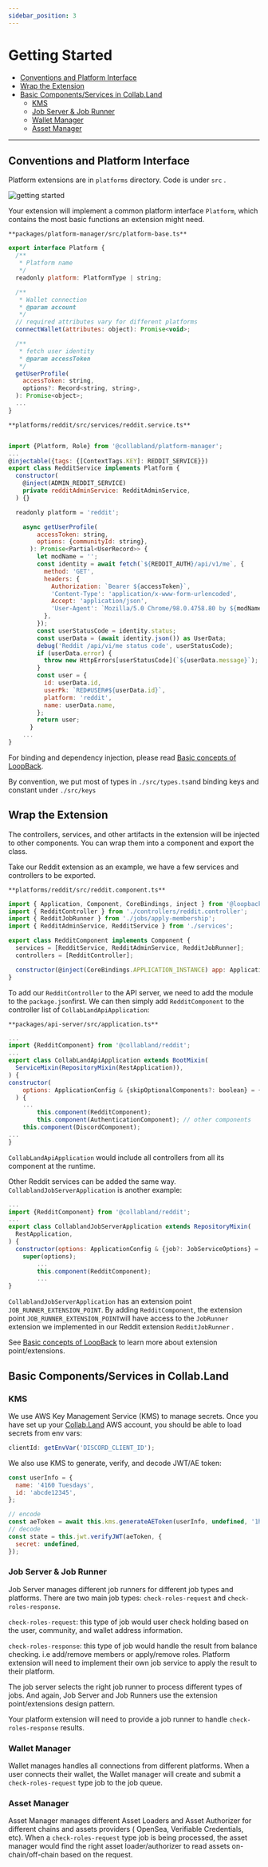 ```yaml
---
sidebar_position: 3
---
```


# Getting Started

- [Conventions and Platform Interface](#conventions-and-platform-interface)
- [Wrap the Extension](#wrap-the-extension)
- [Basic Components/Services in Collab.Land](#basic-componentsservices-in-collabland)
  - [KMS](#kms)
  - [Job Server & Job Runner](#job-server--job-runner)
  - [Wallet Manager](#wallet-manager)
  - [Asset Manager](#asset-manager)

---

## Conventions and Platform Interface

Platform extensions are in `platforms` directory. Code is under `src` .

![getting started](./images/getting-started-code.png)

Your extension will implement a common platform interface `Platform`, which contains the most basic functions an extension might need.

`**packages/platform-manager/src/platform-base.ts**`

```jsx
export interface Platform {
  /**
   * Platform name
   */
  readonly platform: PlatformType | string;

  /**
   * Wallet connection
   * @param account
   */
  // required attributes vary for different platforms
  connectWallet(attributes: object): Promise<void>;

  /**
   * fetch user identity
   * @param accessToken
   */
  getUserProfile(
    accessToken: string,
    options?: Record<string, string>,
  ): Promise<object>;
  ...
}
```

`**platforms/reddit/src/services/reddit.service.ts**`

```jsx

import {Platform, Role} from '@collabland/platform-manager';
...
@injectable({tags: {[ContextTags.KEY]: REDDIT_SERVICE}})
export class RedditService implements Platform {
  constructor(
    @inject(ADMIN_REDDIT_SERVICE)
    private redditAdminService: RedditAdminService,
  ) {}

  readonly platform = 'reddit';

	async getUserProfile(
	    accessToken: string,
	    options: {communityId: string},
	  ): Promise<Partial<UserRecord>> {
	    let modName = '';
	    const identity = await fetch(`${REDDIT_AUTH}/api/v1/me`, {
	      method: 'GET',
	      headers: {
	        Authorization: `Bearer ${accessToken}`,
	        'Content-Type': 'application/x-www-form-urlencoded',
	        Accept: 'application/json',
	        'User-Agent': `Mozilla/5.0 Chrome/98.0.4758.80 by ${modName}`,
	      },
	    });
	    const userStatusCode = identity.status;
	    const userData = (await identity.json()) as UserData;
	    debug('Reddit /api/vi/me status code', userStatusCode);
	    if (userData.error) {
	      throw new HttpErrors[userStatusCode](`${userData.message}`);
	    }
	    const user = {
	      id: userData.id,
	      userPk: `RED#USER#${userData.id}`,
	      platform: 'reddit',
	      name: userData.name,
	    };
	    return user;
	  }
	...
}
```

For binding and dependency injection, please read [Basic concepts of LoopBack](./2-basic-concepts-of-loopback.md).

By convention, we put most of types in `./src/types.ts`and binding keys and constant under `./src/keys`

## Wrap the Extension

The controllers, services, and other artifacts in the extension will be injected to other components. You can wrap them into a component and export the class.

Take our Reddit extension as an example, we have a few services and controllers to be exported.

`**platforms/reddit/src/reddit.component.ts**`

```jsx
import { Application, Component, CoreBindings, inject } from '@loopback/core';
import { RedditController } from './controllers/reddit.controller';
import { RedditJobRunner } from './jobs/apply-membership';
import { RedditAdminService, RedditService } from './services';

export class RedditComponent implements Component {
  services = [RedditService, RedditAdminService, RedditJobRunner];
  controllers = [RedditController];

  constructor(@inject(CoreBindings.APPLICATION_INSTANCE) app: Application) {}
}
```

To add our `RedditController` to the API server, we need to add the module to the `package.json`first. We can then simply add `RedditComponent` to the controller list of `CollabLandApiApplication`:

`**packages/api-server/src/application.ts**`

```jsx
...
import {RedditComponent} from '@collabland/reddit';
...
export class CollabLandApiApplication extends BootMixin(
  ServiceMixin(RepositoryMixin(RestApplication)),
) {
constructor(
    options: ApplicationConfig & {skipOptionalComponents?: boolean} = {},
  ) {
    ...
		this.component(RedditComponent);
		this.component(AuthenticationComponent); // other components
    this.component(DiscordComponent);
...
}
```

`CollabLandApiApplication` would include all controllers from all its component at the runtime.

Other Reddit services can be added the same way. `CollablandJobServerApplication` is another example:

```jsx
...
import {RedditComponent} from '@collabland/reddit';
...
export class CollablandJobServerApplication extends RepositoryMixin(
  RestApplication,
) {
  constructor(options: ApplicationConfig & {job?: JobServiceOptions} = {}) {
    super(options);
		...
		this.component(RedditComponent);
		...
}
```

`CollablandJobServerApplication` has an extension point `JOB_RUNNER_EXTENSION_POINT`. By adding `RedditComponent`, the extension point `JOB_RUNNER_EXTENSION_POINT`will have access to the `JobRunner` extension we implemented in our Reddit extension `RedditJobRunner` .

See [Basic concepts of LoopBack](./2-basic-concepts-of-loopback.md) to learn more about extension point/extensions.

## Basic Components/Services in Collab.Land

### KMS

We use AWS Key Management Service (KMS) to manage secrets. Once you have set up your [Collab.Land](http://Collab.Land) AWS account, you should be able to load secrets from env vars:

```jsx
clientId: getEnvVar('DISCORD_CLIENT_ID');
```

We also use KMS to generate, verify, and decode JWT/AE token:

```jsx
const userInfo = {
  name: '4160 Tuesdays',
  id: 'abcde12345',
};

// encode
const aeToken = await this.kms.generateAEToken(userInfo, undefined, '1h');
// decode
const state = this.jwt.verifyJWT(aeToken, {
  secret: undefined,
});
```

### Job Server & Job Runner

Job Server manages different job runners for different job types and platforms. There are two main job types: `check-roles-request` and `check-roles-response`.

`check-roles-request`: this type of job would user check holding based on the user, community, and wallet address information.

`check-roles-response`: this type of job would handle the result from balance checking. i.e add/remove members or apply/remove roles. Platform extension will need to implement their own job service to apply the result to their platform.

The job server selects the right job runner to process different types of jobs. And again, Job Server and Job Runners use the extension point/extensions design pattern.

Your platform extension will need to provide a job runner to handle `check-roles-response` results.

### Wallet Manager

Wallet manages handles all connections from different platforms. When a user connects their wallet, the Wallet manager will create and submit a `check-roles-request` type job to the job queue.

### Asset Manager

Asset Manager manages different Asset Loaders and Asset Authorizer for different chains and assets providers ( OpenSea, Verifiable Credentials, etc). When a `check-roles-request` type job is being processed, the asset manager would find the right asset loader/authorizer to read assets on-chain/off-chain based on the request.
